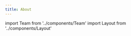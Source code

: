```yaml
---
title: About
---
```


import Team from '../components/Team'
import Layout from '../components/Layout'

<div id="team/">
  <Team id="team" pt={8} px={5} />
</div>
